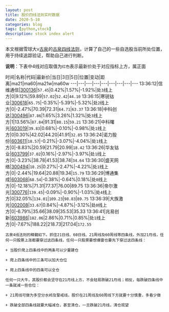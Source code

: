 ```yaml
---
layout: post
title: 股价四线法则实时数据
date: 2020-5-10
categories: blog
tags: [python,stock]
description: stock index alert
---
```



本文根据雪球大v[古泉](https://xueqiu.com/u/7148646888)的[古泉四线法则](https://xueqiu.com/7148646888/130498192)，计算了自己的一些自选股当前所处位置，用于持续追踪验证，帮助自己进行判断。

**说明**：下表中4线对应取值为`红色`表示最新价处于对应指标上方，属正面

时间|名称|代码|最新价|当日|3日|5日|位置|变动|距离|ma21|ma60|ma21w|ma60w
---|---|---|---|---|---|---|---|---
13:36:12|信维通信|[300136](https://xueqiu.com/S/SZ300136)|`57.45`|0.42%|1.57%|-1.92%|处`3`线上方|0|9.12%|59.89|`57.02`|`52.42`|`44.10`
13:36:15|寒锐钴业|[300618](https://xueqiu.com/S/SZ300618)|`65.75`|-0.35%|-5.39%|-5.32%|处`2`线上方|0|-2.47%|70.39|72.31|`64.71`|`63.37`
13:36:18|中科创达|[300496](https://xueqiu.com/S/SZ300496)|`87.86`|1.65%|3.26%|1.32%|处`3`线上方|1|13.56%|`87.84`|91.31|`80.15`|`59.21`
13:36:21|中科曙光|[603019](https://xueqiu.com/S/SH603019)|`39.83`|0.68%|-0.10%|-0.98%|处`1`线上方|0|0.30%|42.02|44.20|41.91|`32.85`
13:36:24|诺力股份|[603611](https://xueqiu.com/S/SH603611)|`18.57`|-0.21%|-3.07%|-4.04%|处`1`线上方|0|-8.83%|20.59|21.79|20.99|`18.42`
13:36:26|华友钴业|[603799](https://xueqiu.com/S/SH603799)|`37.02`|0.16%|-2.97%|-3.97%|处`1`线上方|0|-3.23%|38.78|41.53|38.74|`34.64`
13:36:30|盛天网络|[300494](https://xueqiu.com/S/SZ300494)|`18.25`|0.27%|-2.47%|-4.22%|处`1`线上方|0|-2.44%|19.64|20.88|19.34|`15.79`
13:36:29|博通集成|[603068](https://xueqiu.com/S/SH603068)|`68.54`|-0.38%|-0.64%|0.18%|处`0`线上方|0|-12.18%|71.31|77.37|76.00|89.75
13:36:36|帝尔激光|[300776](https://xueqiu.com/S/SZ300776)|`139.45`|-0.09%|-0.90%|-1.03%|处`4`线上方|0|32.05%|`134.01`|`109.23`|`98.83`|`89.75`
13:36:39|大族激光|[002008](https://xueqiu.com/S/SZ002008)|`33.67`|0.84%|-4.87%|-3.12%|处`0`线上方|0|-6.79%|35.66|38.09|35.53|35.33
13:36:41|兆易创新|[603986](https://xueqiu.com/S/SH603986)|`182.06`|2.86%|0.71%|0.85%|处`1`线上方|0|-7.67%|188.22|218.73|217.04|`172.55`

```
古泉4线法则的精髓如下。抓住21日线、60日线、21周线及60周线等四条线，外加21月线，任何一只股票上涨都要穿过这四条线，任何一只股票要想爆雷也要先下穿过这四条线：

+ 当股价爬上四条线中的两条可以少量建仓

+ 爬上四条线中的三条可以加大仓位

+ 爬上四条线中的四条可以全仓

任何一只大牛，其股价都会坚守在21月线上方，不会轻易跌破21月线；相反，每跌破四条线中一条就减一些仓位：

+ 21周线可做为多空分水岭及警戒线，股价在21周线及60周线下方就要十分慎重，多看少做

+ 跌破全部四条线就要大幅减仓，甚至清仓，一旦跌破21月线，清仓观望
```